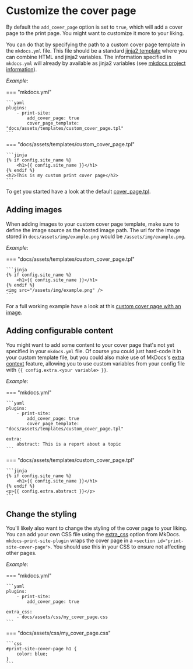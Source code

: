 # Customize the cover page

By default the `add_cover_page` option is set to `true`, which will add a cover page to the print page. You might want to customize it more to your liking.

You can do that by specifying the path to a custom cover page template in the `mkdocs.yml` file. This file should be a standard [jinja2 template](https://jinja.palletsprojects.com/en/2.11.x/templates/) where you can combine HTML and jinja2 variables. The information specified in `mkdocs.yml` will already by available as jinja2 variables (see [mkdocs project information](https://www.mkdocs.org/user-guide/configuration/#project-information)).

_Example_:

=== "mkdocs.yml"

    ```yaml
    plugins:
        - print-site:
            add_cover_page: true
            cover_page_template: "docs/assets/templates/custom_cover_page.tpl"
    ```

=== "docs/assets/templates/custom_cover_page.tpl"

    ```jinja
    {% if config.site_name %}
        <h1>{{ config.site_name }}</h1>
    {% endif %}
    <h2>This is my custom print cover page</h2>
    ```

To get you started have a look at the default [cover_page.tpl](https://github.com/timvink/mkdocs-print-site-plugin/tree/master/mkdocs_print_site_plugin/templates/cover_page.tpl).

## Adding images

When adding images to your custom cover page template, make sure to define the image source as the hosted image path. The url for the image stored in `docs/assets/img/example.png` would be `/assets/img/example.png`.

_Example_:

=== "docs/assets/templates/custom_cover_page.tpl"

    ```jinja
    {% if config.site_name %}
        <h1>{{ config.site_name }}</h1>
    {% endif %}
    <img src="/assets/img/example.png" />
    ```

For a full working example have a look at this [custom cover page with an image](https://github.com/timvink/mkdocs-print-site-plugin/blob/master/tests/fixtures/projects/with_markdown_ext/other_cover_page.tpl).

## Adding configurable content

You might want to add some content to your cover page that's not yet specified in your `mkdocs.yml` file. Of course you could just hard-code it in your custom template file, but you could also make use of MkDocs's [extra context](https://www.mkdocs.org/user-guide/custom-themes/#extra-context) feature, allowing you to use custom variables from your config file with `{{ config.extra.<your variable> }}`.

_Example_:

=== "mkdocs.yml"

    ```yaml
    plugins:
        - print-site:
            add_cover_page: true
            cover_page_template: "docs/assets/templates/custom_cover_page.tpl"
    
    extra:
        abstract: This is a report about a topic
    ```

=== "docs/assets/templates/custom_cover_page.tpl"

    ```jinja
    {% if config.site_name %}
        <h1>{{ config.site_name }}</h1>
    {% endif %}
    <p>{{ config.extra.abstract }}</p>
    ```

## Change the styling

You'll likely also want to change the styling of the cover page to your liking. You can add your own CSS file using the [extra_css](https://www.mkdocs.org/user-guide/configuration/#extra_css) option from MkDocs. `mkdocs-print-site-plugin` wraps the cover page in a `<section id="print-site-cover-page">`. You should use this in your CSS to ensure not affecting other pages.

_Example_:

=== "mkdocs.yml"

    ```yaml
    plugins:
        - print-site:
            add_cover_page: true

    extra_css:
        - docs/assets/css/my_cover_page.css
    ```

=== "docs/assets/css/my_cover_page.css"

    ```css
    #print-site-cover-page h1 {
        color: blue;
    }
    ```
